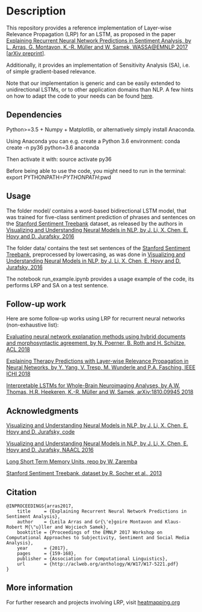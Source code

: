 
# Description

This repository provides a reference implementation of Layer-wise Relevance Propagation (LRP) for an LSTM, as proposed in the paper [Explaining Recurrent Neural Network Predictions in Sentiment Analysis, by L. Arras, G. Montavon, K.-R. Müller and W. Samek, WASSA@EMNLP 2017](http://aclweb.org/anthology/W/W17/W17-5221.pdf) [[arXiv preprint](https://arxiv.org/abs/1706.07206)].

Additionally, it provides an implementation of Sensitivity Analysis (SA), i.e. of simple gradient-based relevance.

Note that our implementation is generic and can be easily extended to unidirectional LSTMs, or to other application domains than NLP. A few hints on how to adapt the code to your needs can be found [here](https://github.com/ArrasL/LRP_for_LSTM/blob/master/DOC.md).



## Dependencies

Python>=3.5 + Numpy + Matplotlib, or alternatively simply install Anaconda.

Using Anaconda you can e.g. create a Python 3.6 environment: conda create -n py36 python=3.6 anaconda

Then activate it with: source activate py36

Before being able to use the code, you might need to run in the terminal: export PYTHONPATH=$PYTHONPATH:$pwd



## Usage

The folder model/ contains a word-based bidirectional LSTM model, that was trained for five-class sentiment prediction of phrases and sentences on the [Stanford Sentiment Treebank](https://nlp.stanford.edu/sentiment/index.html) dataset, as released by the authors in [Visualizing and Understanding Neural Models in NLP, by J. Li, X. Chen, E. Hovy and D. Jurafsky, 2016](https://github.com/jiweil/Visualizing-and-Understanding-Neural-Models-in-NLP)

The folder data/ contains the test set sentences of the [Stanford Sentiment Treebank](https://nlp.stanford.edu/sentiment/index.html), preprocessed by lowercasing, as was done in [Visualizing and Understanding Neural Models in NLP, by J. Li, X. Chen, E. Hovy and D. Jurafsky, 2016](https://github.com/jiweil/Visualizing-and-Understanding-Neural-Models-in-NLP)

The notebook run_example.ipynb provides a usage example of the code, its performs LRP and SA on a test sentence.



## Follow-up work

Here are some follow-up works using LRP for recurrent neural networks (non-exhaustive list): 

[Evaluating neural network explanation methods using hybrid documents and morphosyntactic agreement, by N. Poerner, B. Roth and H. Schütze, ACL 2018](http://aclweb.org/anthology/P18-1032)

[Explaining Therapy Predictions with Layer-wise Relevance Propagation in Neural Networks, by Y. Yang, V. Tresp, M. Wunderle and P.A. Fasching, IEEE ICHI 2018](https://doi.org/10.1109/ICHI.2018.00025)

[Interpretable LSTMs for Whole-Brain Neuroimaging Analyses, by A.W. Thomas, H.R. Heekeren, K.-R. Müller and W. Samek, arXiv:1810.09945 2018](https://arxiv.org/pdf/1810.09945.pdf)



## Acknowledgments

[Visualizing and Understanding Neural Models in NLP, by J. Li, X. Chen, E. Hovy and D. Jurafsky, code](https://github.com/jiweil/Visualizing-and-Understanding-Neural-Models-in-NLP)

[Visualizing and Understanding Neural Models in NLP, by J. Li, X. Chen, E. Hovy and D. Jurafsky, NAACL 2016](http://aclweb.org/anthology/N/N16/N16-1082.pdf)

[Long Short Term Memory Units, repo by W. Zaremba](https://github.com/wojzaremba/lstm)

[Stanford Sentiment Treebank, dataset by R. Socher et al., 2013](https://nlp.stanford.edu/sentiment/index.html)



## Citation

    @INPROCEEDINGS{arras2017,
        title     = {Explaining Recurrent Neural Network Predictions in Sentiment Analysis},
        author    = {Leila Arras and Gr{\'e}goire Montavon and Klaus-Robert M{\"u}ller and Wojciech Samek},
        booktitle = {Proceedings of the EMNLP 2017 Workshop on Computational Approaches to Subjectivity, Sentiment and Social Media Analysis},
        year      = {2017},
        pages     = {159-168},
        publisher = {Association for Computational Linguistics},
        url       = {http://aclweb.org/anthology/W/W17/W17-5221.pdf}
    }



## More information

For further research and projects involving LRP, visit [heatmapping.org](http://heatmapping.org)
